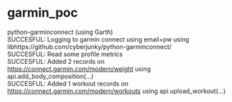 # garmin_poc

python-garminconnect (using Garth)<br>
SUCCESFUL: Logging to garmin connect using email+pw  using libhttps://github.com/cyberjunky/python-garminconnect/<br>
SUCCESFUL: Read some profile metrics<br>
SUCCESFUL: Added 2 records on https://connect.garmin.com/modern/weight using api.add_body_composition(...)<br>
SUCCESFUL: Added 1 workout records on https://connect.garmin.com/modern/workouts using api.upload_workout(...)<br>




